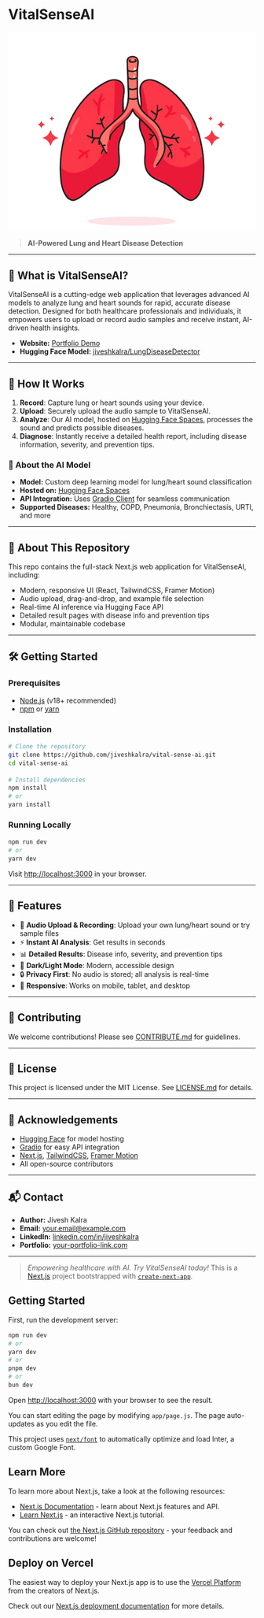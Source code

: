 # VitalSenseAI

![VitalSenseAI Banner](public/images/healthy-lungs.jpg)

> **AI-Powered Lung and Heart Disease Detection**

---

## 🚀 What is VitalSenseAI?

VitalSenseAI is a cutting-edge web application that leverages advanced AI models to analyze lung and heart sounds for rapid, accurate disease detection. Designed for both healthcare professionals and individuals, it empowers users to upload or record audio samples and receive instant, AI-driven health insights.

- **Website:** [Portfolio Demo](https://your-portfolio-link.com)  
- **Hugging Face Model:** [jiveshkalra/LungDiseaseDetector](https://huggingface.co/spaces/jiveshkalra/LungDiseaseDetector)

---

## 🧠 How It Works

1. **Record**: Capture lung or heart sounds using your device.
2. **Upload**: Securely upload the audio sample to VitalSenseAI.
3. **Analyze**: Our AI model, hosted on [Hugging Face Spaces](https://huggingface.co/spaces/jiveshkalra/LungDiseaseDetector), processes the sound and predicts possible diseases.
4. **Diagnose**: Instantly receive a detailed health report, including disease information, severity, and prevention tips.

### 🤖 About the AI Model
- **Model:** Custom deep learning model for lung/heart sound classification
- **Hosted on:** [Hugging Face Spaces](https://huggingface.co/spaces/jiveshkalra/LungDiseaseDetector)
- **API Integration:** Uses [Gradio Client](https://www.npmjs.com/package/@gradio/client) for seamless communication
- **Supported Diseases:** Healthy, COPD, Pneumonia, Bronchiectasis, URTI, and more

---

## 📂 About This Repository

This repo contains the full-stack Next.js web application for VitalSenseAI, including:
- Modern, responsive UI (React, TailwindCSS, Framer Motion)
- Audio upload, drag-and-drop, and example file selection
- Real-time AI inference via Hugging Face API
- Detailed result pages with disease info and prevention tips
- Modular, maintainable codebase

---

## 🛠️ Getting Started

### Prerequisites
- [Node.js](https://nodejs.org/) (v18+ recommended)
- [npm](https://www.npmjs.com/) or [yarn](https://yarnpkg.com/)

### Installation

```bash
# Clone the repository
git clone https://github.com/jiveshkalra/vital-sense-ai.git
cd vital-sense-ai

# Install dependencies
npm install
# or
yarn install
```

### Running Locally

```bash
npm run dev
# or
yarn dev
```

Visit [http://localhost:3000](http://localhost:3000) in your browser.

---

## 🧪 Features

- 🎤 **Audio Upload & Recording**: Upload your own lung/heart sound or try sample files
- ⚡ **Instant AI Analysis**: Get results in seconds
- 📊 **Detailed Results**: Disease info, severity, and prevention tips
- 🌙 **Dark/Light Mode**: Modern, accessible design
- 🔒 **Privacy First**: No audio is stored; all analysis is real-time
- 📱 **Responsive**: Works on mobile, tablet, and desktop

---

## 🤝 Contributing

We welcome contributions! Please see [CONTRIBUTE.md](CONTRIBUTE.md) for guidelines.

---

## 📄 License

This project is licensed under the MIT License. See [LICENSE.md](LICENSE.md) for details.

---

## 🌟 Acknowledgements

- [Hugging Face](https://huggingface.co/) for model hosting
- [Gradio](https://www.gradio.app/) for easy API integration
- [Next.js](https://nextjs.org/), [TailwindCSS](https://tailwindcss.com/), [Framer Motion](https://www.framer.com/motion/)
- All open-source contributors

---

## 📬 Contact

- **Author:** Jivesh Kalra
- **Email:** [your.email@example.com](mailto:your.email@example.com)
- **LinkedIn:** [linkedin.com/in/jiveshkalra](https://linkedin.com/in/jiveshkalra)
- **Portfolio:** [your-portfolio-link.com](https://your-portfolio-link.com)

---

> *Empowering healthcare with AI. Try VitalSenseAI today!*
This is a [Next.js](https://nextjs.org/) project bootstrapped with [`create-next-app`](https://github.com/vercel/next.js/tree/canary/packages/create-next-app).

## Getting Started

First, run the development server:

```bash
npm run dev
# or
yarn dev
# or
pnpm dev
# or
bun dev
```

Open [http://localhost:3000](http://localhost:3000) with your browser to see the result.

You can start editing the page by modifying `app/page.js`. The page auto-updates as you edit the file.

This project uses [`next/font`](https://nextjs.org/docs/basic-features/font-optimization) to automatically optimize and load Inter, a custom Google Font.

## Learn More

To learn more about Next.js, take a look at the following resources:

- [Next.js Documentation](https://nextjs.org/docs) - learn about Next.js features and API.
- [Learn Next.js](https://nextjs.org/learn) - an interactive Next.js tutorial.

You can check out [the Next.js GitHub repository](https://github.com/vercel/next.js/) - your feedback and contributions are welcome!

## Deploy on Vercel

The easiest way to deploy your Next.js app is to use the [Vercel Platform](https://vercel.com/new?utm_medium=default-template&filter=next.js&utm_source=create-next-app&utm_campaign=create-next-app-readme) from the creators of Next.js.

Check out our [Next.js deployment documentation](https://nextjs.org/docs/deployment) for more details.
